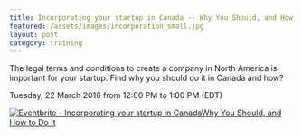 ```yaml
---
title: Incorporating your startup in Canada -- Why You Should, and How to Do It
featured: /assets/images/incorporation_small.jpg
layout: post
category: training
---
```


<p>
The legal terms and conditions to create a company in North America is important for your startup. Find why you should do it in Canada and how?
</p>
<!--more-->
<p>
     Tuesday, 22 March 2016 from 12:00 PM to 1:00 PM (EDT)
</p>
<p>
<a href="https://www.eventbrite.ca/e/incorporating-your-startup-in-canadawhy-you-should-and-how-to-do-it-tickets-20701283095?ref=ebtnebregn" target="_blank"><img src="https://www.eventbrite.ca/custombutton?eid=20701283095" alt="Eventbrite - Incorporating your startup in CanadaWhy You Should, and How to Do It" /></a>
</p>
